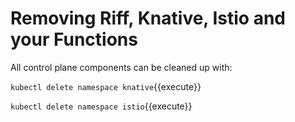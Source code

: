 # Removing Riff, Knative, Istio and your Functions #

All control plane components can be cleaned up with:

`kubectl delete namespace knative`{{execute}}

`kubectl delete namespace istio`{{execute}}
